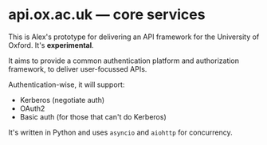 # api.ox.ac.uk — core services

This is Alex's prototype for delivering an API framework for the University of Oxford. It's **experimental**.

It aims to provide a common authentication platform and authorization framework, to deliver user-focussed APIs.

Authentication-wise, it will support:

* Kerberos (negotiate auth)
* OAuth2
* Basic auth (for those that can't do Kerberos)

It's written in Python and uses `asyncio` and `aiohttp` for concurrency.

